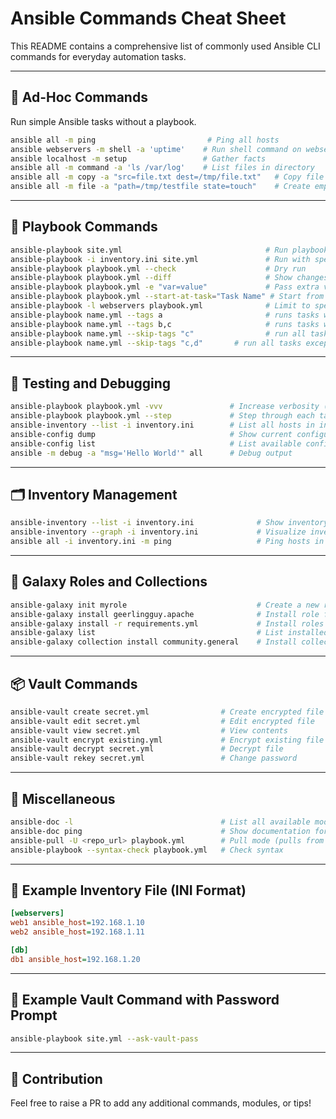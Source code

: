# Ansible Commands Cheat Sheet

This README contains a comprehensive list of commonly used Ansible CLI commands for everyday automation tasks.

---

## 🔧 Ad-Hoc Commands

Run simple Ansible tasks without a playbook.

```bash
ansible all -m ping                         # Ping all hosts
ansible webservers -m shell -a 'uptime'    # Run shell command on webservers
ansible localhost -m setup                 # Gather facts
ansible all -m command -a 'ls /var/log'    # List files in directory
ansible all -m copy -a "src=file.txt dest=/tmp/file.txt"   # Copy file
ansible all -m file -a "path=/tmp/testfile state=touch"    # Create empty file
```

---

## 📘 Playbook Commands

```bash
ansible-playbook site.yml                                # Run playbook
ansible-playbook -i inventory.ini site.yml               # Run with specific inventory
ansible-playbook playbook.yml --check                    # Dry run
ansible-playbook playbook.yml --diff                     # Show changes
ansible-playbook playbook.yml -e "var=value"             # Pass extra variables
ansible-playbook playbook.yml --start-at-task="Task Name" # Start from a specific task
ansible-playbook -l webservers playbook.yml              # Limit to specific group/host
ansible-playbook name.yml --tags a                       # runs tasks with tag name a
ansible-playbook name.yml --tags b,c                     # runs tasks with tag names b and c
ansible-playbook name.yml --skip-tags "c"                # run all tasks except the tasks with tag c
ansible-playbook name.yml --skip-tags "c,d"       # run all tasks except the tasks with tags c and d
```

---

## 🧪 Testing and Debugging

```bash
ansible-playbook playbook.yml -vvv               # Increase verbosity (can be -v, -vv, -vvv, -vvvv)
ansible-playbook playbook.yml --step             # Step through each task
ansible-inventory --list -i inventory.ini        # List all hosts in inventory
ansible-config dump                              # Show current configuration
ansible-config list                              # List available config options
ansible -m debug -a "msg='Hello World'" all      # Debug output
```

---

## 🗂 Inventory Management

```bash
ansible-inventory --list -i inventory.ini              # Show inventory in JSON format
ansible-inventory --graph -i inventory.ini             # Visualize inventory graph
ansible all -i inventory.ini -m ping                   # Ping hosts in custom inventory
```

---

## 🧹 Galaxy Roles and Collections

```bash
ansible-galaxy init myrole                             # Create a new role
ansible-galaxy install geerlingguy.apache              # Install role from Galaxy
ansible-galaxy install -r requirements.yml             # Install roles from requirements file
ansible-galaxy list                                    # List installed roles
ansible-galaxy collection install community.general    # Install collection
```

---

## 📦 Vault Commands

```bash
ansible-vault create secret.yml                # Create encrypted file
ansible-vault edit secret.yml                  # Edit encrypted file
ansible-vault view secret.yml                  # View contents
ansible-vault encrypt existing.yml             # Encrypt existing file
ansible-vault decrypt secret.yml               # Decrypt file
ansible-vault rekey secret.yml                 # Change password
```

---

## 🧠 Miscellaneous

```bash
ansible-doc -l                                 # List all available modules
ansible-doc ping                               # Show documentation for a module
ansible-pull -U <repo_url> playbook.yml        # Pull mode (pulls from Git)
ansible-playbook --syntax-check playbook.yml   # Check syntax
```

---

## 📂 Example Inventory File (INI Format)

```ini
[webservers]
web1 ansible_host=192.168.1.10
web2 ansible_host=192.168.1.11

[db]
db1 ansible_host=192.168.1.20
```

---

## 🔐 Example Vault Command with Password Prompt

```bash
ansible-playbook site.yml --ask-vault-pass
```

---

## 🙌 Contribution

Feel free to raise a PR to add any additional commands, modules, or tips!

